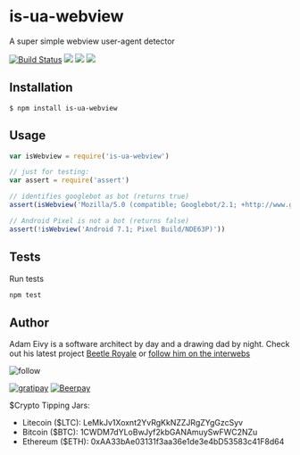 # is-ua-webview

  A super simple webview user-agent detector

  [![Build Status](https://travis-ci.org/atomantic/is-ua-webview.png)](https://travis-ci.org/atomantic/is-ua-webview)  [![](https://img.shields.io/npm/dm/is-ua-webview.svg?style=flat)](https://www.npmjs.org/package/is-ua-webview)
  [![](https://img.shields.io/npm/v/is-ua-webview.svg?style=flat)](https://www.npmjs.org/package/is-ua-webview)
  [![](https://img.shields.io/david/atomantic/is-ua-webview.svg?style=flat)](https://www.npmjs.org/package/is-ua-webview)


## Installation

    $ npm install is-ua-webview

## Usage

```js
var isWebview = require('is-ua-webview')

// just for testing:
var assert = require('assert')

// identifies googlebot as bot (returns true)
assert(isWebview('Mozilla/5.0 (compatible; Googlebot/2.1; +http://www.google.com/bot.html)'))

// Android Pixel is not a bot (returns false)
assert(!isWebview('Android 7.1; Pixel Build/NDE63P)'))
```

## Tests

Run tests
```bash
npm test
```


## Author

Adam Eivy is a software architect by day and a drawing dad by night. Check out his latest project [Beetle Royale](http://beetleroyale.etsy.com) or [follow him on the interwebs](http://adameivy.com)

![follow](https://img.shields.io/twitter/follow/antic.svg?style=social&label=Follow)

[![gratipay](https://img.shields.io/gratipay/antic.svg?style=flat)](https://gratipay.com/antic)
[![Beerpay](https://beerpay.io/atomantic/antic/badge.svg?style=flat-square)](https://beerpay.io/atomantic/antic)

$Crypto Tipping Jars:

- Litecoin ($LTC): LeMkJv1Xoxnt2YvRgKkNZZJRgZYgGzcSyv
- Bitcoin ($BTC): 1CWDM7dYLoBwJyf2kbGANAmuySwFWC2NZu
- Ethereum ($ETH): 0xAA33bAe03131f3aa36e1de3e4bD53583c41F8d64
